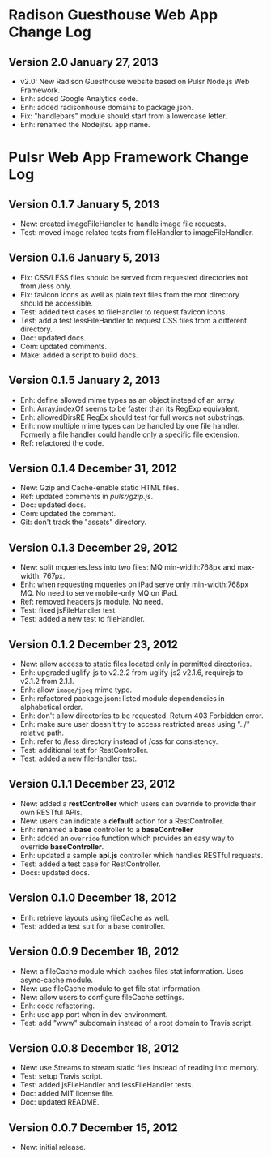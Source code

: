 # Radison Guesthouse Web App Change Log

## Version 2.0 January 27, 2013

- v2.0: New Radison Guesthouse website based on Pulsr Node.js Web Framework.
- Enh: added Google Analytics code.
- Enh: added radisonhouse domains to package.json.
- Fix: "handlebars" module should start from a lowercase letter.
- Enh: renamed the Nodejitsu app name.

# Pulsr Web App Framework Change Log

## Version 0.1.7 January 5, 2013

- New: created imageFileHandler to handle image file requests.
- Test: moved image related tests from fileHandler to imageFileHandler.

## Version 0.1.6 January 5, 2013

- Fix: CSS/LESS files should be served from requested directories not from /less only.
- Fix: favicon icons as well as plain text files from the root directory should be accessible.
- Test: added test cases to fileHandler to request favicon icons.
- Test: add a test lessFileHandler to request CSS files from a different directory.
- Doc: updated docs.
- Com: updated comments.
- Make: added a script to build docs.

## Version 0.1.5 January 2, 2013

- Enh: define allowed mime types as an object instead of an array.
- Enh: Array.indexOf seems to be faster than its RegExp equivalent.
- Enh: allowedDirsRE RegEx should test for full words not substrings.
- Enh: now multiple mime types can be handled by one file handler. Formerly a file handler could handle only a specific file extension.
- Ref: refactored the code.

## Version 0.1.4 December 31, 2012

- New: Gzip and Cache-enable static HTML files.
- Ref: updated comments in *pulsr/gzip.js*.
- Doc: updated docs.
- Com: updated the comment.
- Git: don't track the "assets" directory.

## Version 0.1.3 December 29, 2012

- New: split mqueries.less into two files: MQ min-width:768px and max-width: 767px.
- Enh: when requesting mqueries on iPad serve only min-width:768px MQ. No need to serve mobile-only MQ on iPad.
- Ref: removed headers.js module. No need.
- Test: fixed jsFileHandler test.
- Test: added a new test to fileHandler.

## Version 0.1.2 December 23, 2012

- New: allow access to static files located only in permitted directories.
- Enh: upgraded uglify-js to v2.2.2 from uglify-js2 v2.1.6, requirejs to v2.1.2 from 2.1.1.
- Enh: allow `image/jpeg` mime type.
- Enh: refactored package.json: listed module dependencies in alphabetical order.
- Enh: don't allow directories to be requested. Return 403 Forbidden error.
- Enh: make sure user doesn't try to access restricted areas using "../" relative path.
- Enh: refer to /less directory instead of /css for consistency.
- Test: additional test for RestController.
- Test: added a new fileHandler test.

## Version 0.1.1 December 23, 2012

- New: added a **restController** which users can override to provide their own RESTful APIs.
- New: users can indicate a **default** action for a RestController.
- Enh: renamed a **base** controller to a **baseController**
- Enh: added an `override` function which provides an easy way to override **baseController**.
- Enh: updated a sample **api.js** controller which handles RESTful requests.
- Test: added a test case for RestController.
- Docs: updated docs.

## Version 0.1.0 December 18, 2012

- Enh: retrieve layouts using fileCache as well.
- Test: added a test suit for a base controller.

## Version 0.0.9 December 18, 2012

- New: a fileCache module which caches files stat information. Uses async-cache module.
- New: use fileCache module to get file stat information.
- New: allow users to configure fileCache settings.
- Enh: code refactoring.
- Enh: use app port when in dev environment.
- Test: add "www" subdomain instead of a root domain to Travis script.

## Version 0.0.8 December 18, 2012

- New: use Streams to stream static files instead of reading into memory.
- Test: setup Travis script.
- Test: added jsFileHandler and lessFileHandler tests.
- Doc: added MIT license file.
- Doc: updated README.

## Version 0.0.7 December 15, 2012

- New: initial release.